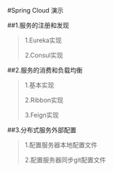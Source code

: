 #Spring Cloud 演示

##1.服务的注册和发现
>1.Eureka实现
>
>2.Consul实现

##2.服务的消费和负载均衡
>1.基本实现
>
>2.Ribbon实现
>
>3.Feign实现

##3.分布式服务外部配置
>1.配置服务器本地配置文件
>
>2.配置服务器同步git配置文件
